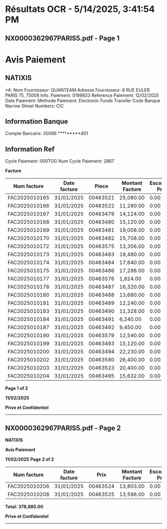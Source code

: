 # Résultats OCR - 5/14/2025, 3:41:54 PM

## NX0000362967PARIS5.pdf - Page 1

# Avis Paiement

## NATIXIS

*A: Nom Fournisseur: QUANTEAM
Adresse Fournisseur: 8 RUE EULER PARIS 75, 75008
Info. Paiement: 0199833
Reference Paiement: 12/02/2025
Date Paiement: Methode Paiement: Electronic Funds Transfer Code Banque Narrow Street Numbers: CIC

## Information Banque

Compte Bancaire: 30066 *********401

## Information Ref

Cycle Paiement: 000TOG
Num Cycle Paiement: 2867

**Facture**

| Num facture | Date facture | Piece | Montant Facture | Escompte Pris | Frais Retard | Montant Paye |
| --- | --- | --- | --- | --- | --- | --- |
| FAC2025010165 | 31/01/2025 | 00463521 | 25,080.00 | 0.00 | 0.00 | 25,080.00 |
| FAC2025010166 | 31/01/2025 | 00463522 | 11,280.00 | 0.00 | 0.00 | 11,280.00 |
| FAC2025010167 | 31/01/2025 | 00463479 | 14,124.00 | 0.00 | 0.00 | 14,124.00 |
| FAC2025010168 | 31/01/2025 | 00463480 | 15,120.00 | 0.00 | 0.00 | 15,120.00 |
| FAC2025010169 | 31/01/2025 | 00463481 | 19,008.00 | 0.00 | 0.00 | 19,008.00 |
| FAC2025010170 | 31/01/2025 | 00463482 | 15,708.00 | 0.00 | 0.00 | 15,708.00 |
| FAC2025010172 | 31/01/2025 | 00463575 | 13,356.00 | 0.00 | 0.00 | 13,356.00 |
| FAC2025010173 | 31/01/2025 | 00463483 | 18,480.00 | 0.00 | 0.00 | 18,480.00 |
| FAC2025010174 | 31/01/2025 | 00463484 | 17,640.00 | 0.00 | 0.00 | 17,640.00 |
| FAC2025010175 | 31/01/2025 | 00463486 | 17,286.00 | 0.00 | 0.00 | 17,286.00 |
| FAC2025010177 | 31/01/2025 | 00463576 | 1,824.00 | 0.00 | 0.00 | 1,824.00 |
| FAC2025010178 | 31/01/2025 | 00463487 | 16,320.00 | 0.00 | 0.00 | 16,320.00 |
| FAC2025010180 | 31/01/2025 | 00463488 | 13,680.00 | 0.00 | 0.00 | 13,680.00 |
| FAC2025010181 | 31/01/2025 | 00463489 | 12,240.00 | 0.00 | 0.00 | 12,240.00 |
| FAC2025010183 | 31/01/2025 | 00463490 | 11,328.00 | 0.00 | 0.00 | 11,328.00 |
| FAC2025010184 | 31/01/2025 | 00463491 | 6,240.00 | 0.00 | 0.00 | 6,240.00 |
| FAC2025010187 | 31/01/2025 | 00463492 | 9,450.00 | 0.00 | 0.00 | 9,450.00 |
| FAC2025010190 | 31/01/2025 | 00463579 | 12,540.00 | 0.00 | 0.00 | 12,540.00 |
| FAC2025010199 | 31/01/2025 | 00463493 | 15,120.00 | 0.00 | 0.00 | 15,120.00 |
| FAC2025010200 | 31/01/2025 | 00463494 | 22,230.00 | 0.00 | 0.00 | 22,230.00 |
| FAC2025010202 | 31/01/2025 | 00463580 | 26,400.00 | 0.00 | 0.00 | 26,400.00 |
| FAC2025010203 | 31/01/2025 | 00463523 | 20,400.00 | 0.00 | 0.00 | 20,400.00 |
| FAC2025010204 | 31/01/2025 | 00463495 | 15,632.00 | 0.00 | 0.00 | 15,632.00 |

**Page 1 of 2**

**11/02/2025**

**Prive et Confidentiel**

---

## NX0000362967PARIS5.pdf - Page 2

**NATIXIS**

**Avis Paiement**

**11/02/2025**
**Page 2 of 2**

| **Num facture** | **Date facture** | **Prix** | **Montant Facture** | **Escompte Pris** | **Frais Retard** | **Montant Paye** |
| --- | --- | --- | --- | --- | --- | --- |
| FAC2025010206 | 31/01/2025 | 00463524 | 13,803.00 | 0.00 | 0.00 | 13,803.00 |
| FAC2025010208 | 31/01/2025 | 00463525 | 13,596.00 | 0.00 | 0.00 | 13,596.00 |

**Total:** **378,885.00**

**Prive et Confidentiel**

---

